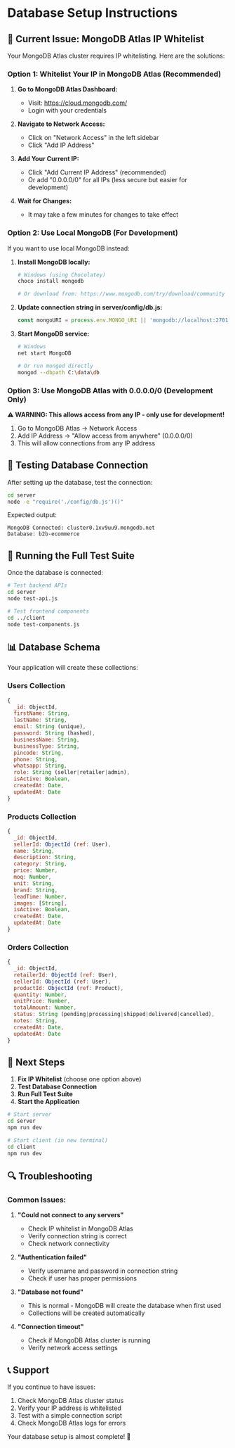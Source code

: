 # Database Setup Instructions

## 🚨 Current Issue: MongoDB Atlas IP Whitelist

Your MongoDB Atlas cluster requires IP whitelisting. Here are the solutions:

### Option 1: Whitelist Your IP in MongoDB Atlas (Recommended)

1. **Go to MongoDB Atlas Dashboard:**
   - Visit: https://cloud.mongodb.com/
   - Login with your credentials

2. **Navigate to Network Access:**
   - Click on "Network Access" in the left sidebar
   - Click "Add IP Address"

3. **Add Your Current IP:**
   - Click "Add Current IP Address" (recommended)
   - Or add "0.0.0.0/0" for all IPs (less secure but easier for development)

4. **Wait for Changes:**
   - It may take a few minutes for changes to take effect

### Option 2: Use Local MongoDB (For Development)

If you want to use local MongoDB instead:

1. **Install MongoDB locally:**
   ```bash
   # Windows (using Chocolatey)
   choco install mongodb
   
   # Or download from: https://www.mongodb.com/try/download/community
   ```

2. **Update connection string in server/config/db.js:**
   ```javascript
   const mongoURI = process.env.MONGO_URI || 'mongodb://localhost:27017/b2b-ecommerce';
   ```

3. **Start MongoDB service:**
   ```bash
   # Windows
   net start MongoDB
   
   # Or run mongod directly
   mongod --dbpath C:\data\db
   ```

### Option 3: Use MongoDB Atlas with 0.0.0.0/0 (Development Only)

**⚠️ WARNING: This allows access from any IP - only use for development!**

1. Go to MongoDB Atlas → Network Access
2. Add IP Address → "Allow access from anywhere" (0.0.0.0/0)
3. This will allow connections from any IP address

## 🔧 Testing Database Connection

After setting up the database, test the connection:

```bash
cd server
node -e "require('./config/db.js')()"
```

Expected output:
```
MongoDB Connected: cluster0.1xv9uu9.mongodb.net
Database: b2b-ecommerce
```

## 🧪 Running the Full Test Suite

Once the database is connected:

```bash
# Test backend APIs
cd server
node test-api.js

# Test frontend components
cd ../client
node test-components.js
```

## 📊 Database Schema

Your application will create these collections:

### Users Collection
```javascript
{
  _id: ObjectId,
  firstName: String,
  lastName: String,
  email: String (unique),
  password: String (hashed),
  businessName: String,
  businessType: String,
  pincode: String,
  phone: String,
  whatsapp: String,
  role: String (seller|retailer|admin),
  isActive: Boolean,
  createdAt: Date,
  updatedAt: Date
}
```

### Products Collection
```javascript
{
  _id: ObjectId,
  sellerId: ObjectId (ref: User),
  name: String,
  description: String,
  category: String,
  price: Number,
  moq: Number,
  unit: String,
  brand: String,
  leadTime: Number,
  images: [String],
  isActive: Boolean,
  createdAt: Date,
  updatedAt: Date
}
```

### Orders Collection
```javascript
{
  _id: ObjectId,
  retailerId: ObjectId (ref: User),
  sellerId: ObjectId (ref: User),
  productId: ObjectId (ref: Product),
  quantity: Number,
  unitPrice: Number,
  totalAmount: Number,
  status: String (pending|processing|shipped|delivered|cancelled),
  notes: String,
  createdAt: Date,
  updatedAt: Date
}
```

## 🚀 Next Steps

1. **Fix IP Whitelist** (choose one option above)
2. **Test Database Connection**
3. **Run Full Test Suite**
4. **Start the Application**

```bash
# Start server
cd server
npm run dev

# Start client (in new terminal)
cd client
npm run dev
```

## 🔍 Troubleshooting

### Common Issues:

1. **"Could not connect to any servers"**
   - Check IP whitelist in MongoDB Atlas
   - Verify connection string is correct
   - Check network connectivity

2. **"Authentication failed"**
   - Verify username and password in connection string
   - Check if user has proper permissions

3. **"Database not found"**
   - This is normal - MongoDB will create the database when first used
   - Collections will be created automatically

4. **"Connection timeout"**
   - Check if MongoDB Atlas cluster is running
   - Verify network access settings

## 📞 Support

If you continue to have issues:
1. Check MongoDB Atlas cluster status
2. Verify your IP address is whitelisted
3. Test with a simple connection script
4. Check MongoDB Atlas logs for errors

Your database setup is almost complete! 🎉


